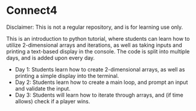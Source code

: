 # Connect4

Disclaimer: This is not a regular repository, and is for learning use only.

This is an introduction to python tutorial, where students can learn how to utilize 2-dimensional arrays and iterations, as well as taking inputs and printing a text-based display in the console. The code is split into multiple days, and is added upon every day.

- Day 1: Students learn how to create 2-dimensional arrays, as well as printing a simple display into the terminal.
- Day 2: Students learn how to create a main loop, and prompt an input and validate the input.
- Day 3: Students will learn how to iterate through arrays, and (if time allows) check if a player wins.